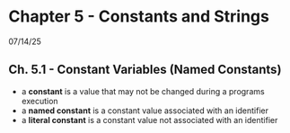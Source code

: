 # Chapter 5 - Constants and Strings

07/14/25
## Ch. 5.1 - Constant Variables (Named Constants)
- a **constant** is a value that may not be changed during a programs execution
- a **named constant** is a constant value associated with an identifier
- a **literal constant** is a constant value not associated with an identifier

